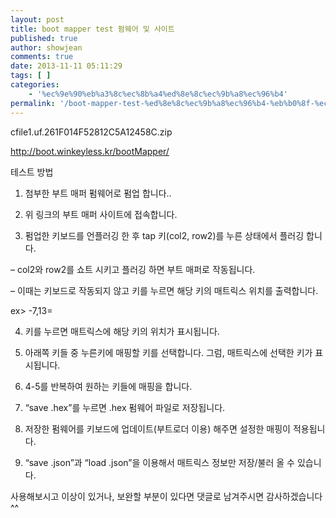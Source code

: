 ```yaml
---
layout: post
title: boot mapper test 펌웨어 및 사이트
published: true
author: showjean
comments: true
date: 2013-11-11 05:11:29
tags: [ ]
categories:
    - '%ec%9e%90%eb%a3%8c%ec%8b%a4%ed%8e%8c%ec%9b%a8%ec%96%b4'
permalink: '/boot-mapper-test-%ed%8e%8c%ec%9b%a8%ec%96%b4-%eb%b0%8f-%ec%82%ac%ec%9d%b4%ed%8a%b8'
---
```


  cfile1.uf.261F014F52812C5A12458C.zip




http://boot.winkeyless.kr/bootMapper/





테스트 방법



1. 첨부한 부트 매퍼 펌웨어로 펌업 합니다..



2. 위 링크의 부트 매퍼&nbsp;사이트에 접속합니다.



3. 펌업한 키보드를 언플러깅 한 후 tap 키(col2, row2)를 누른 상태에서 플러깅 합니다.

&#8211; col2와 row2를 쇼트 시키고 플러깅 하면 부트 매퍼로 작동됩니다.

&#8211; 이때는 키보드로 작동되지 않고 키를 누르면 해당 키의 매트릭스 위치를 출력합니다.&nbsp;

ex> -7,13=



4. 키를 누르면 매트릭스에 해당 키의 위치가 표시됩니다.



5. 아래쪽 키들 중 누른키에 매핑할 키를 선택합니다. 그럼, 매트릭스에 선택한 키가 표시됩니다.&nbsp;



6. 4-5를 반복하여 원하는 키들에 매핑을 합니다.



7. &#8220;save .hex&#8221;를 누르면 .hex 펌웨어 파일로 저장됩니다.



8. 저장한 펌웨어를 키보드에 업데이트(부트로더 이용) 해주면 설정한 매핑이 적용됩니다.



9. &#8220;save .json&#8221;과 &#8220;load .json&#8221;을 이용해서 매트릭스 정보만 저장/불러 올 수 있습니다.





사용해보시고 이상이 있거나, 보완할 부분이 있다면 댓글로 남겨주시면 감사하겠습니다 ^^